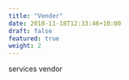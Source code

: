 ```yaml
---
title: "Vender"
date: 2018-11-18T12:33:46+10:00
draft: false
featured: true
weight: 2
---
```


services vendor




